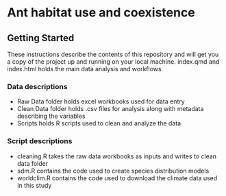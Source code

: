 # Ant habitat use and coexistence

## Getting Started

These instructions describe the contents of this repository and will get you a copy of the project up and running on your local machine. 
index.qmd and index.html holds the main data analysis and workflows

### Data descriptions

* Raw Data folder holds excel workbooks used for data entry
* Clean Data folder holds .csv files for analysis along with metadata describing the variables
* Scripts holds R scripts used to clean and analyze the data

### Script descriptions
* cleaning.R takes the raw data workbooks as inputs and writes to clean data folder
* sdm.R contains the code used to create species distribution models 
* worldclim.R contains the code used to download the climate data used in this study



